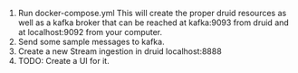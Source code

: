 
1. Run docker-compose.yml
   This will create the proper druid resources as well as a kafka broker that can be reached at kafka:9093 from druid and at localhost:9092 from your computer.
1. Send some sample messages to kafka.
1. Create a new Stream ingestion in druid localhost:8888
1. TODO: Create a UI for it. 
